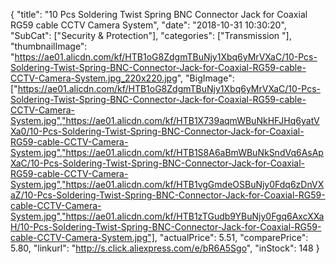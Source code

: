 {
	"title": "10 Pcs Soldering Twist Spring BNC Connector Jack for Coaxial RG59 cable CCTV Camera System",
	"date": "2018-10-31 10:30:20",
	"SubCat": ["Security & Protection"],
	"categories": ["Transmission "],
	"thumbnailImage": "https://ae01.alicdn.com/kf/HTB1oG8ZdgmTBuNjy1Xbq6yMrVXaC/10-Pcs-Soldering-Twist-Spring-BNC-Connector-Jack-for-Coaxial-RG59-cable-CCTV-Camera-System.jpg_220x220.jpg",
	"BigImage": ["https://ae01.alicdn.com/kf/HTB1oG8ZdgmTBuNjy1Xbq6yMrVXaC/10-Pcs-Soldering-Twist-Spring-BNC-Connector-Jack-for-Coaxial-RG59-cable-CCTV-Camera-System.jpg","https://ae01.alicdn.com/kf/HTB1X739aqmWBuNkHFJHq6yatVXa0/10-Pcs-Soldering-Twist-Spring-BNC-Connector-Jack-for-Coaxial-RG59-cable-CCTV-Camera-System.jpg","https://ae01.alicdn.com/kf/HTB1S8A6aBmWBuNkSndVq6AsApXaC/10-Pcs-Soldering-Twist-Spring-BNC-Connector-Jack-for-Coaxial-RG59-cable-CCTV-Camera-System.jpg","https://ae01.alicdn.com/kf/HTB1vgGmdeOSBuNjy0Fdq6zDnVXaZ/10-Pcs-Soldering-Twist-Spring-BNC-Connector-Jack-for-Coaxial-RG59-cable-CCTV-Camera-System.jpg","https://ae01.alicdn.com/kf/HTB1zTGudb9YBuNjy0Fgq6AxcXXaH/10-Pcs-Soldering-Twist-Spring-BNC-Connector-Jack-for-Coaxial-RG59-cable-CCTV-Camera-System.jpg"],
	"actualPrice": 5.51,
	"comparePrice": 5.80,
	"linkurl": "http://s.click.aliexpress.com/e/bR6A5Sgo",
	"inStock": 148
}
